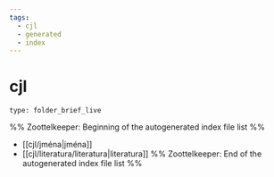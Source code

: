 ```yaml
---
tags:
  - cjl
  - generated
  - index
---
```

# cjl
```ccard
type: folder_brief_live
```
%% Zoottelkeeper: Beginning of the autogenerated index file list  %%
-  [[cjl/jména|jména]]
-  [[cjl/literatura/literatura|literatura]]
%% Zoottelkeeper: End of the autogenerated index file list  %%
